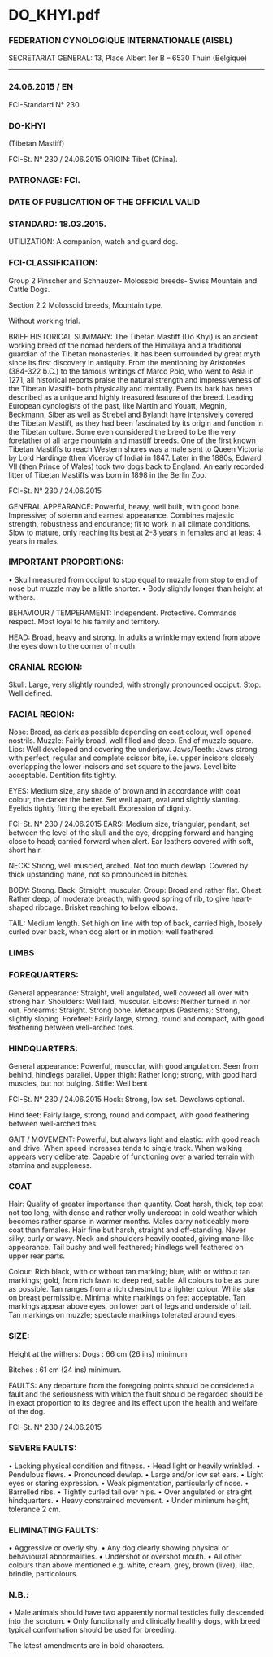 # DO_KHYI.pdf


### FEDERATION CYNOLOGIQUE INTERNATIONALE (AISBL)


SECRETARIAT GENERAL: 13, Place Albert 1er  B – 6530 Thuin (Belgique)
______________________________________________________________________________

### 24.06.2015 / EN



FCI-Standard N° 230

### DO-KHYI


(Tibetan Mastiff)




FCI-St. N° 230 / 24.06.2015
ORIGIN: Tibet (China).

### PATRONAGE: FCI.



### DATE OF PUBLICATION OF THE OFFICIAL VALID



### STANDARD:  18.03.2015.



UTILIZATION: A companion, watch and guard dog.

### FCI-CLASSIFICATION:


Group 2
Pinscher
and
Schnauzer-
Molossoid
breeds- Swiss Mountain
and Cattle Dogs.

Section 2.2 Molossoid breeds,
Mountain type.

Without working trial.

BRIEF HISTORICAL SUMMARY: The Tibetan Mastiff (Do
Khyi) is an ancient working breed of the nomad herders of the
Himalaya and a traditional guardian of the Tibetan monasteries.  It
has been surrounded by great myth since its first discovery in
antiquity.  From the mentioning by Aristoteles (384-322 b.C.) to the
famous writings of Marco Polo, who went to Asia in 1271, all
historical reports praise the natural strength and impressiveness of
the Tibetan Mastiff- both physically and mentally.  Even its bark has
been described as a unique and highly treasured feature of the breed.
Leading European cynologists of the past, like Martin and Youatt,
Megnin, Beckmann, Siber as well as Strebel and Bylandt have
intensively covered the Tibetan Mastiff, as they had been fascinated
by its origin and function in the Tibetan culture.  Some even
considered the breed to be the very forefather of all large mountain
and mastiff breeds.  One of the first known Tibetan Mastiffs to reach
Western shores was a male sent to Queen Victoria by Lord Hardinge
(then Viceroy of India) in 1847.  Later in the 1880s, Edward VII
(then Prince of Wales) took two dogs back to England.  An early
recorded litter of Tibetan Mastiffs was born in 1898 in the Berlin
Zoo.



FCI-St. N° 230 / 24.06.2015

GENERAL APPEARANCE: Powerful, heavy, well built, with
good bone.  Impressive; of solemn and earnest appearance.
Combines majestic strength, robustness and endurance; fit to work in
all climate conditions.  Slow to mature, only reaching its best at 2-3
years in females and at least 4 years in males.

### IMPORTANT PROPORTIONS:


•
Skull measured from occiput to stop equal to muzzle from
stop to end of nose but muzzle may be a little shorter.
•
Body slightly longer than height at withers.

BEHAVIOUR / TEMPERAMENT: Independent. Protective.
Commands respect.  Most loyal to his family and territory.

HEAD: Broad, heavy and strong.  In adults a wrinkle may extend
from above the eyes down to the corner of mouth.

### CRANIAL REGION:


Skull: Large, very slightly rounded, with strongly pronounced
occiput.
Stop:  Well defined.

### FACIAL REGION:


Nose: Broad, as dark as possible depending on coat colour, well
opened nostrils.
Muzzle:  Fairly broad, well filled and deep.  End of muzzle square.
Lips: Well developed and covering the underjaw.
Jaws/Teeth:  Jaws strong with perfect, regular and complete scissor
bite, i.e. upper incisors closely overlapping the lower incisors and set
square to the jaws.  Level bite acceptable.  Dentition fits tightly.

EYES: Medium size, any shade of brown and in accordance with
coat colour, the darker the better.  Set well apart, oval and slightly
slanting. Eyelids tightly fitting the eyeball.  Expression of dignity.




FCI-St. N° 230 / 24.06.2015
EARS: Medium size, triangular, pendant, set between the level of
the skull and the eye, dropping forward and hanging close to head;
carried forward when alert.  Ear leathers covered with soft, short
hair.

NECK: Strong, well muscled, arched.  Not too much dewlap.
Covered by thick upstanding mane, not so pronounced in bitches.

BODY: Strong.
Back: Straight, muscular.
Croup: Broad and rather flat.
Chest: Rather deep, of moderate breadth, with good spring of rib, to
give heart-shaped ribcage.  Brisket reaching to below elbows.

TAIL: Medium length.  Set high on line with top of back, carried
high, loosely curled over back, when dog alert or in motion; well
feathered.

### LIMBS



### FOREQUARTERS:


General appearance: Straight, well angulated, well covered all over
with strong hair.
Shoulders:  Well laid, muscular.
Elbows: Neither turned in nor out.
Forearms: Straight.  Strong bone.
Metacarpus (Pasterns): Strong, slightly sloping.
Forefeet: Fairly large, strong, round and compact, with good
feathering between well-arched toes.


### HINDQUARTERS:


General appearance: Powerful, muscular, with good angulation.
Seen from behind, hindlegs parallel.
Upper thigh: Rather long; strong, with good hard muscles, but not
bulging.
Stifle: Well bent



FCI-St. N° 230 / 24.06.2015
Hock: Strong, low set.
Dewclaws optional.

Hind feet: Fairly large, strong, round and compact, with good
feathering between well-arched toes.

GAIT / MOVEMENT: Powerful, but always light and elastic: with
good reach and drive.  When speed increases tends to single track.
When walking appears very deliberate.  Capable of functioning over
a varied terrain with stamina and suppleness.

### COAT



Hair: Quality of greater importance than quantity.  Coat harsh, thick,
top coat not too long, with dense and rather wolly undercoat in cold
weather which becomes rather sparse in warmer months. Males carry
noticeably more coat than females. Hair fine but harsh, straight and
off-standing.  Never silky, curly or wavy.  Neck and shoulders
heavily coated, giving mane-like appearance.  Tail bushy and well
feathered; hindlegs well feathered on upper rear parts.

Colour: Rich black, with or without tan marking; blue, with or
without tan markings; gold, from rich fawn to deep red, sable.  All
colours to be as pure as possible.  Tan ranges from a rich chestnut to
a lighter colour. White star on breast permissible.  Minimal white
markings on feet acceptable. Tan markings appear above eyes, on
lower part of legs and underside of tail.  Tan markings on muzzle;
spectacle markings tolerated around eyes.

### SIZE:


Height at the withers:  Dogs
: 66 cm (26 ins) minimum.

Bitches : 61 cm (24 ins) minimum.


FAULTS: Any departure from the foregoing points should be
considered a fault and the seriousness with which the fault should be
regarded should be in exact proportion to its degree and its effect
upon the health and welfare of the dog.



FCI-St. N° 230 / 24.06.2015



### SEVERE FAULTS:


•
Lacking physical condition and fitness.
•
Head light or heavily wrinkled.
•
Pendulous flews.
•
Pronounced dewlap.
•
Large and/or low set ears.
•
Light eyes or staring expression.
•
Weak pigmentation, particularly of nose.
•
Barrelled ribs.
•
Tightly curled tail over hips.
•
Over angulated or straight hindquarters.
•
Heavy constrained movement.
•
Under minimum height, tolerance 2 cm.

### ELIMINATING FAULTS:


•
Aggressive or overly shy.
•
Any
dog
clearly showing
physical
or
behavioural
abnormalities.
•
Undershot or overshot mouth.
•
All other colours than above mentioned e.g. white, cream,
grey, brown (liver), lilac, brindle, particolours.

### N.B.:


•
Male animals should have two apparently normal testicles
fully descended into the scrotum.
•
Only functionally and clinically healthy dogs, with breed
typical conformation should be used for breeding.


The latest amendments are in bold characters.




